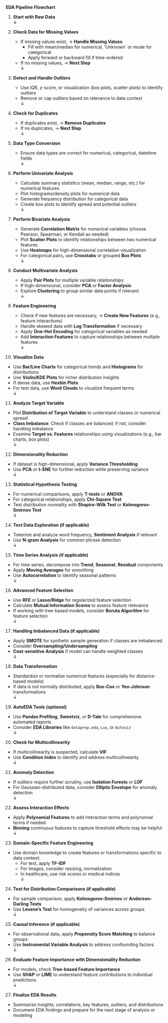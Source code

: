 
**EDA Pipeline Flowchart**

1. **Start with Raw Data**  
   ↓  
 
2. **Check Data for Missing Values**
   - If missing values exist, → **Handle Missing Values**  
     - Fill with mean/median for numerical, 'Unknown' or mode for categorical  
     - Apply forward or backward fill if time-ordered  
   - If no missing values, → **Next Step**  
   ↓  

3. **Detect and Handle Outliers**  
   - Use IQR, z-score, or visualization (box plots, scatter plots) to identify outliers  
   - Remove or cap outliers based on relevance to data context  
   ↓  

4. **Check for Duplicates**
   - If duplicates exist, → **Remove Duplicates**  
   - If no duplicates, → **Next Step**  
   ↓  

5. **Data Type Conversion**  
   - Ensure data types are correct for numerical, categorical, datetime fields  
   ↓  

6. **Perform Univariate Analysis**
   - Calculate summary statistics (mean, median, range, etc.) for numerical features  
   - Plot histograms/density plots for numerical data  
   - Generate frequency distribution for categorical data  
   - Create box plots to identify spread and potential outliers  
   ↓  

7. **Perform Bivariate Analysis**
   - Generate **Correlation Matrix** for numerical variables (choose Pearson, Spearman, or Kendall as needed)  
   - Plot **Scatter Plots** to identify relationships between two numerical features  
   - Use **Heatmaps** for high-dimensional correlation visualization  
   - For categorical pairs, use **Crosstabs** or grouped **Box Plots**  
   ↓  

8. **Conduct Multivariate Analysis**
   - Apply **Pair Plots** for multiple variable relationships  
   - If high-dimensional, consider **PCA** or **Factor Analysis**  
   - Explore **Clustering** to group similar data points if relevant  
   ↓  

9. **Feature Engineering**
   - Check if new features are necessary, → **Create New Features** (e.g., feature interactions)  
   - Handle skewed data with **Log Transformation** if necessary  
   - Apply **One-Hot Encoding** for categorical variables as needed  
   - Add **Interaction Features** to capture relationships between multiple features  
   ↓  

10. **Visualize Data**
   - Use **Bar/Line Charts** for categorical trends and **Histograms** for distributions  
   - Use **Violin/KDE Plots** for richer distribution insights  
   - If dense data, use **Hexbin Plots**  
   - For text data, use **Word Clouds** to visualize frequent terms  
   ↓  

11. **Analyze Target Variable**  
   - Plot **Distribution of Target Variable** to understand classes or numerical spread  
   - **Class Imbalance**: Check if classes are balanced; if not, consider handling imbalance  
   - Examine **Target vs. Features** relationships using visualizations (e.g., bar charts, box plots)  
   ↓  

12. **Dimensionality Reduction**  
   - If dataset is high-dimensional, apply **Variance Thresholding**  
   - Use **PCA** or **t-SNE** for further reduction while preserving variance  
   ↓  

13. **Statistical Hypothesis Testing**
   - For numerical comparisons, apply **T-tests** or **ANOVA**  
   - For categorical relationships, apply **Chi-Square Test**  
   - Test distribution normality with **Shapiro-Wilk Test** or **Kolmogorov-Smirnov Test**  
   ↓  

14. **Text Data Exploration (if applicable)**  
   - Tokenize and analyze word frequency, **Sentiment Analysis** if relevant  
   - Use **N-gram Analysis** for common phrase detection  
   ↓  

15. **Time Series Analysis (if applicable)**  
   - For time series, decompose into **Trend**, **Seasonal**, **Residual** components  
   - Apply **Moving Averages** for smoothing  
   - Use **Autocorrelation** to identify seasonal patterns  
   ↓  

16. **Advanced Feature Selection**  
   - Use **RFE** or **Lasso/Ridge** for regularized feature selection  
   - Calculate **Mutual Information Scores** to assess feature relevance  
   - If working with tree-based models, consider **Boruta Algorithm** for feature selection  
   ↓  

17. **Handling Imbalanced Data (if applicable)**  
   - Apply **SMOTE** for synthetic sample generation if classes are imbalanced  
   - Consider **Oversampling/Undersampling**  
   - **Cost-sensitive Analysis** if model can handle weighted classes  
   ↓  

18. **Data Transformation**  
   - Standardize or normalize numerical features (especially for distance-based models)  
   - If data is not normally distributed, apply **Box-Cox** or **Yeo-Johnson** transformations  
   ↓  

19. **AutoEDA Tools (optional)**  
   - Use **Pandas Profiling**, **Sweetviz**, or **D-Tale** for comprehensive automated reports  
   - Consider **EDA Libraries** like `dataprep.eda`, `Lux`, or `Autoviz`  
   ↓  

20. **Check for Multicollinearity**  
   - If multicollinearity is suspected, calculate **VIF**  
   - Use **Condition Index** to identify and address multicollinearity  
   ↓  

21. **Anomaly Detection**  
   - If outliers require further scrutiny, use **Isolation Forests** or **LOF**  
   - For Gaussian-distributed data, consider **Elliptic Envelope** for anomaly detection  
   ↓  

22. **Assess Interaction Effects**  
   - Apply **Polynomial Features** to add interaction terms and polynomial terms if needed  
   - **Binning** continuous features to capture threshold effects may be helpful  
   ↓  

23. **Domain-Specific Feature Engineering**  
   - Use domain knowledge to create features or transformations specific to data context:  
     - For text, apply **TF-IDF**  
     - For images, consider resizing, normalization  
     - In healthcare, use risk scores or medical indices  
   ↓  

24. **Test for Distribution Comparisons (if applicable)**  
   - For sample comparison, apply **Kolmogorov-Smirnov** or **Anderson-Darling Tests**  
   - Use **Levene’s Test** for homogeneity of variances across groups  
   ↓  

25. **Causal Inference (if applicable)**  
   - For observational data, apply **Propensity Score Matching** to balance groups  
   - Use **Instrumental Variable Analysis** to address confounding factors  
   ↓  

26. **Evaluate Feature Importance with Dimensionality Reduction**  
   - For models, check **Tree-based Feature Importance**  
   - Use **SHAP** or **LIME** to understand feature contributions to individual predictions  
   ↓  

27. **Finalize EDA Results**  
   - Summarize insights, correlations, key features, outliers, and distributions  
   - Document EDA findings and prepare for the next stage of analysis or modeling  
